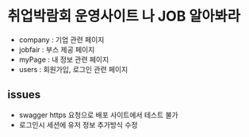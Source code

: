 # 취업박람회 운영사이트 나 JOB 알아봐라
- company : 기업 관련 페이지
- jobfair : 부스 제공 페이지
- myPage  : 내 정보 관련 페이지
- users   : 회원가입, 로그인 관련 페이지

## issues
- swagger https 요청으로 배포 사이트에서 테스트 불가
- 로그인시 세션에 유저 정보 추가방식 수정
